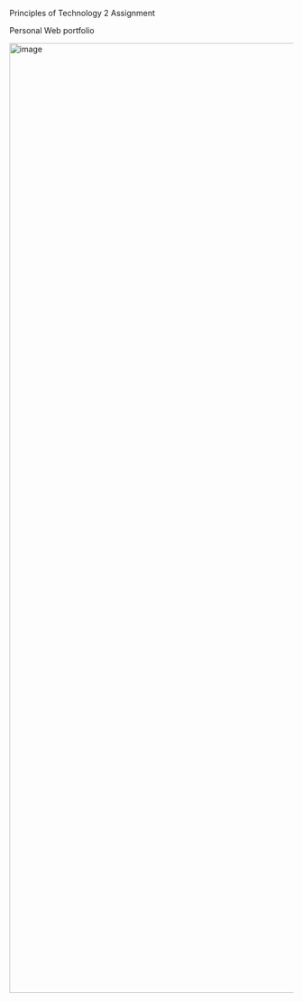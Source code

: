 Principles of Technology 2 Assignment

Personal Web portfolio

<img width="1685" alt="image" src="https://user-images.githubusercontent.com/54025944/234719426-da2076d9-8fd3-4135-a6bc-3726f45a7349.png">
